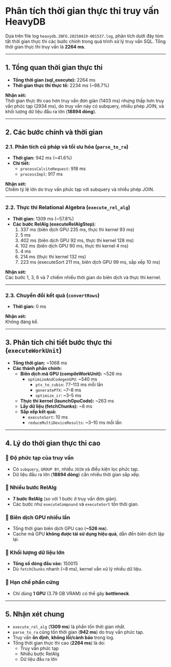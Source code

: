 # Phân tích thời gian thực thi truy vấn HeavyDB

Dựa trên file log `heavydb.INFO.20250419-001537.log`, phân tích dưới đây tóm tắt thời gian thực thi các bước chính trong quá trình xử lý truy vấn SQL. Tổng thời gian thực thi truy vấn là **2264 ms**.

---

## 1. Tổng quan thời gian thực thi

-   **Tổng thời gian (sql_execute):** 2264 ms
-   **Thời gian thực thi thực tế:** 2234 ms (~98.7%)

**Nhận xét:**  
Thời gian thực thi cao hơn truy vấn đơn giản (1403 ms) nhưng thấp hơn truy vấn phức tạp (2934 ms), do truy vấn này có subquery, nhiều phép JOIN, và khối lượng dữ liệu đầu ra lớn (**18894 dòng**).

---

## 2. Các bước chính và thời gian

### 2.1. Phân tích cú pháp và tối ưu hóa (`parse_to_ra`)

-   **Thời gian:** 942 ms (~41.6%)
-   **Chi tiết:**
    -   `processCalciteRequest`: 918 ms
    -   `processImpl`: 917 ms

**Nhận xét:**  
Chiếm tỷ lệ lớn do truy vấn phức tạp với subquery và nhiều phép JOIN.

---

### 2.2. Thực thi Relational Algebra (`execute_rel_alg`)

-   **Thời gian:** 1309 ms (~57.8%)
-   **Các bước RelAlg (executeRelAlgStep):**
    1. 337 ms (biên dịch GPU 235 ms, thực thi kernel 93 ms)
    2. 5 ms
    3. 402 ms (biên dịch GPU 92 ms, thực thi kernel 128 ms)
    4. 102 ms (biên dịch GPU 90 ms, thực thi kernel 4 ms)
    5. 4 ms
    6. 214 ms (thực thi kernel 132 ms)
    7. 223 ms (executeSort 211 ms, biên dịch GPU 99 ms, sắp xếp 10 ms)

**Nhận xét:**  
Các bước 1, 3, 6 và 7 chiếm nhiều thời gian do biên dịch và thực thi kernel.

---

### 2.3. Chuyển đổi kết quả (`convertRows`)

-   **Thời gian:** 0 ms

**Nhận xét:**  
Không đáng kể.

---

## 3. Phân tích chi tiết bước thực thi (`executeWorkUnit`)

-   **Tổng thời gian:** ~1068 ms
-   **Các thành phần chính:**
    -   **Biên dịch mã GPU (compileWorkUnit):** ~526 ms
        -   `optimizeAndCodegenGPU`: ~540 ms
            -   `ptx_to_cubin`: 77–113 ms mỗi lần
            -   `generatePTX`: ~7–8 ms
            -   `optimize_ir`: ~3–5 ms
    -   **Thực thi kernel (launchGpuCode):** ~263 ms
    -   **Lấy dữ liệu (fetchChunks):** ~8 ms
    -   **Sắp xếp kết quả:**
        -   `executeSort`: 10 ms
        -   `reduceMultiDeviceResults`: ~3–10 ms mỗi lần

---

## 4. Lý do thời gian thực thi cao

### 🔹 Độ phức tạp của truy vấn

-   Có `subquery`, `GROUP BY`, nhiều `JOIN` và điều kiện lọc phức tạp.
-   Dữ liệu đầu ra lớn (**18894 dòng**) cần nhiều thời gian sắp xếp.

### 🔹 Nhiều bước RelAlg

-   **7 bước RelAlg** (so với 1 bước ở truy vấn đơn giản).
-   Các bước như `executeCompound` và `executeSort` tốn thời gian.

### 🔹 Biên dịch GPU nhiều lần

-   Tổng thời gian biên dịch GPU cao (**~526 ms**).
-   Cache mã GPU **không được tái sử dụng hiệu quả**, dẫn đến biên dịch lặp lại.

### 🔹 Khối lượng dữ liệu lớn

-   **Tổng số dòng đầu vào:** 150015
-   Dù `fetchChunks` nhanh (~8 ms), kernel vẫn xử lý nhiều dữ liệu.

### 🔹 Hạn chế phần cứng

-   Chỉ dùng **1 GPU** (3.79 GB VRAM) có thể gây **bottleneck**.

---

## 5. Nhận xét chung

-   `execute_rel_alg` (**1309 ms**) là phần tốn thời gian nhất.
-   `parse_to_ra` cũng tốn thời gian (**942 ms**) do truy vấn phức tạp.
-   Truy vấn **ổn định**, **không lỗi/cảnh báo** trong log.
-   Tổng thời gian thực thi cao (**2264 ms**) là do:
    -   Truy vấn phức tạp
    -   Nhiều bước RelAlg
    -   Dữ liệu đầu ra lớn
